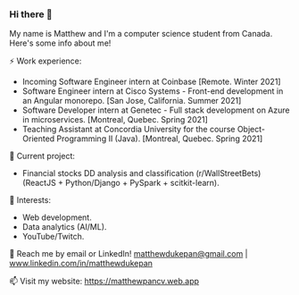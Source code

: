 ### Hi there 👋

My name is Matthew and I'm a computer science student from Canada. Here's some info about me!

⚡ Work experience: <br>
- Incoming Software Engineer intern at Coinbase [Remote. Winter 2021]
- Software Engineer intern at Cisco Systems - Front-end development in an Angular monorepo. [San Jose, California. Summer 2021]
- Software Developer intern at Genetec - Full stack development on Azure in microservices. [Montreal, Quebec. Spring 2021]
- Teaching Assistant at Concordia University for the course Object-Oriented Programming II (Java). [Montreal, Quebec. Spring 2021]

🔭 Current project: 
- Financial stocks DD analysis and classification (r/WallStreetBets) (ReactJS + Python/Django + PySpark + scitkit-learn).

🌱 Interests:
- Web development.
- Data analytics (AI/ML).
- YouTube/Twitch.

💬 Reach me by email or LinkedIn! matthewdukepan@gmail.com | www.linkedin.com/in/matthewdukepan

📫 Visit my website: https://matthewpancv.web.app

<!--[![Top Langs](https://github-readme-stats.vercel.app/api/top-langs/?username=fryingpannn&layout=compact&hide=tex)](https://github.com/anuraghazra/github-readme-stats)-->

<!--
**Fryingpannn/Fryingpannn** is a ✨ _special_ ✨ repository because its `README.md` (this file) appears on your GitHub profile.

Here are some ideas to get you started:

- 🔭 I’m currently working on ...
- 🌱 I’m currently learning ...
- 👯 I’m looking to collaborate on ...
- 🤔 I’m looking for help with ...
- 💬 Ask me about ...
- 📫 How to reach me: ...
- 😄 Pronouns: ...
- ⚡ Fun fact: ...
-->
